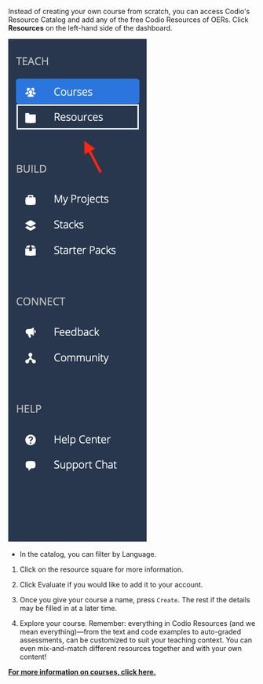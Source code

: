 Instead of creating your own course from scratch, you can access Codio's Resource Catalog and add any of the free Codio Resources of OERs. Click **Resources** on the left-hand side of the dashboard. 

![Select 'Resources' from TEACH menu on the dashboard.](.guides/img/resources.png)


- In the catalog, you can filter by Language. 

1. Click on the resource square for more information.

2. Click Evaluate if you would like to add it to your account.

3. Once you give your course a name, press `Create`. The rest if the details may be filled in at a later time.

4. Explore your course. Remember: everything in Codio Resources (and we mean everything)—from the text and code examples to auto-graded assessments, can be customized to suit your teaching context. You can even mix-and-match different resources together and with your own content! 


[**For more information on courses, click here.**](https://docs.codio.com/instructors/setupcourses/courses.html) 
